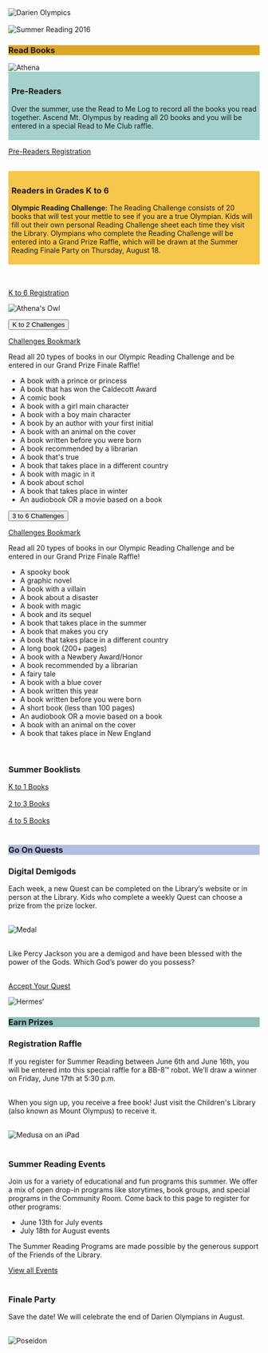 <div class="row margin-bottom-30">
<div class="col-md-4">
<img class="img-responsive center-block" src="/uploads/departments/youth/summer_reading/darien_olympics_SR_logo.jpg" alt="Darien Olympics" />
<br />
<br />

</div>
<div class="col-md-8">
<img class="img-responsive center-block" src="/uploads/departments/youth/summer_reading/darien_olympics_SR_banner.jpg" alt="Summer Reading 2016" />
</div>
</div>

<!-- 
<div class="row margin-bottom-30">
<div class="col-md-4" style="background-color:orange; height:5px; width:100%;"> 
<img class="img-responsive center-block" src="/uploads/departments/youth/summer_reading/darien_olympics_SR_vase.jpg" />
</div>	
<div class="col-md-4" style="background-color:orange; height:5px; width:100%;">
<img class="img-responsive center-block" src="/uploads/departments/youth/summer_reading/darien_olympics_SR_vase.jpg" />
</div>
<div class="col-md-4" style="background-color:orange; height:5px; width:100%;">
</div>		
</div> --> 

<div class="row margin-bottom-30">
<div class="col-md-4">

<div style="background-color:#dda826;">

### Read Books

</div>

<div class="row">
<div class="col-md-4">
<img class="img-responsive center-block" src="/uploads/departments/youth/summer_reading/darien_olympics_athena.jpg" alt="Athena" title="Athena, goddess of 'Don't challenge me on apples or weaving.'" />
</div>
<div class="col-md-8">

<div style="background-color:#a4d1cb; padding:6px;">

### Pre-Readers

Over the summer, use the Read to Me Log to record all the books you read together. Ascend Mt. Olympus by reading all 20 books and you will be entered in a special Read to Me Club raffle. 

</div>

[Pre-Readers Registration](https://dlchildrenslibrary.wufoo.com/forms/read-to-me-club-summer-2016/ "Pre-Readers Registration")
<br />
<br />

<div style="background-color:#f7c64d; padding:6px;">

### Readers in Grades K to 6

**Olympic Reading Challenge:** The Reading Challenge consists of 20 books that will test your mettle to see if you are a true Olympian. Kids will fill out their own personal Reading Challenge sheet each time they visit the Library. Olympians who complete the Reading Challenge will be entered into a Grand Prize Raffle, which will be drawn at the Summer Reading Finale Party on Thursday, August 18.

</div> 

<br />
<br />

[K to 6 Registration](https://dlchildrenslibrary.wufoo.com/forms/summer-reading-registration-form-summer-2016/ "K to 6 Registration")

<img class="center-block" src="/uploads/departments/youth/summer_reading/darien_olympics_owl.jpg" alt="Athena's Owl" title="Whoooo are u?" />

<p>
<button class="btn btn-primary" type="button" data-toggle="collapse" data-target="#collapsePreReaders" aria-expanded="false" aria-controls="collapsePreReaders">
K to 2 Challenges
</button>
</p>
<div class="collapse" id="collapsePreReaders">
<div class="card card-block">

[Challenges Bookmark](/uploads/departments/youth/summer_reading/darien_olympians_K-2_challenge_bookmark.pdf "Pre-Readers Challenges")

Read all 20 types of books in our Olympic Reading Challenge and be entered in our Grand Prize Finale Raffle!

* A book with a prince or princess
* A book that has won the Caldecott Award
* A comic book
* A book with a girl main character
* A book with a boy main character
* A book by an author with your first initial
* A book with an animal on the cover
* A book written before you were born
* A book recommended by a librarian
* A book that's true
* A book that takes place in a different country
* A book with magic in it
* A book about schol
* A book that takes place in winter
* An audiobook OR a movie based on a book

</div>
</div>

<p>
<button class="btn btn-primary" type="button" data-toggle="collapse" data-target="#collapseKto6" aria-expanded="false" aria-controls="collapseKto6">
3 to 6 Challenges
</button>
</p>
<div class="collapse" id="collapseKto6">
<div class="card card-block">

[Challenges Bookmark](/uploads/departments/youth/summer_reading/darien_olympians_3-6_challenge_bookmark.pdf.pdf "K to 6 Challenges")

Read all 20 types of books in our Olympic Reading Challenge and be entered in our Grand Prize Finale Raffle!

* A spooky book
* A graphic novel
* A book with a villain
* A book about a disaster
* A book with magic
* A book and its sequel
* A book that takes place in the summer
* A book that makes you cry
* A book that takes place in a different country
* A long book (200+ pages)
* A book with a Newbery Award/Honor
* A book recommended by a librarian
* A fairy tale
* A book with a blue cover
* A book written this year
* A book written before you were born
* A short book (less than 100 pages)
* An audiobook OR a movie based on a book
* A book with an animal on the cover
* A book that takes place in New England

</div>
</div>
<br />

### Summer Booklists

[K to 1 Books](/uploads/departments/youth/summer_reading/2016_SR_list_K-1.pdf "K to 1 Recommended Summer Reads")<br /><br />
[2 to 3 Books](/uploads/departments/youth/summer_reading/2016_SR_list_2-3.pdf "2 to 3 Recommended Summer Reads")<br /><br />
[4 to 5 Books](/uploads/departments/youth/summer_reading/2016_SR_list_4-5.pdf "4 to 5 Recommended Summer Reads")
<br />
<br />

</div>
</div>
</div>
<div class="col-md-4">

<div style="background-color:#b1bee1;">

### Go On Quests

</div>

<div class="row">
<div class="col-md-12">

### Digital Demigods
Each week, a new Quest can be completed on the Library’s website or in person at the Library. Kids who complete a weekly Quest can choose a prize from the prize locker.
<br />
<br />

<img class="center-block" src="/uploads/departments/youth/summer_reading/darien_olympics_medal.jpg" alt="Medal" title="Simply the best." />
<br />
<br />

Like Percy Jackson you are a demigod and have been blessed with the power of the Gods. Which God’s power do you possess?  
<br />

[Accept Your Quest](https://dlchildrenslibrary.wufoo.com/forms/digital-demigods-quest-week-1/ "Accept Your Quest")

<img class="img-responsive center-block" src="/uploads/departments/youth/summer_reading/darien_olympics_hermes.jpg" alt="Hermes' " title="Hermes, god of 'I'll steal your stuff and bless your house guests.' " />

</div>
</div>
</div>



<div class="col-md-4">

<div style="background-color:#8ebfb9;">

### Earn Prizes

</div>

<div class="row">
<div class="col-md-8">

### Registration Raffle

If you register for Summer Reading between June 6th and June 16th, you will be entered into this special raffle for a BB-8™ robot. We’ll draw a winner on Friday, June 17th at 5:30 p.m. 
<br />
<br />

When you sign up, you receive a free book! Just visit the Children's Library (also known as Mount Olympus) to receive it.
<br />
<br />

<img class="center-block" src="/uploads/departments/youth/summer_reading/darien_olympics_medusa_ipad.jpg" alt="Medusa on an iPad" title="Winner of Best Hair 3,000 years running" />
<br />
<br />

### Summer Reading Events
Join us for a variety of educational and fun programs this summer. We offer a mix of open drop-in programs like storytimes, book groups, and special programs in the Community Room. Come back to this page to register for other programs: 

* June 13th for July events
* July 18th for August events

The Summer Reading Programs are made possible by the generous support of the Friends of the Library.

[View all Events](https://www.darienlibrary.org/tag?search=Summer+Reading&filter=Event "Summer Reading Events")
<br />
<br />

### Finale Party
Save the date! We will celebrate the end of Darien Olympians in August. 
<br />
<br />

</div>

<div class="col-md-4">
<img class="img-responsive center-block" src="/uploads/departments/youth/summer_reading/darien_olympics_athena.jpg" alt="Poseidon" title="Poseidon, god of Deep Waters and Freaky Fish." />
</div>

</div>
</div>
</div>